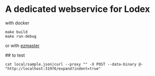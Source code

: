 # A dedicated webservice for Lodex

with docker

    make build
    make run-debug

or with [ezmaster](https://github.com/Inist-CNRS/ezmaster)


## to test

```
cat local/sample.json|curl --proxy "" -X POST --data-binary @- "http://localhost:31976/expand?indent=true"
```

